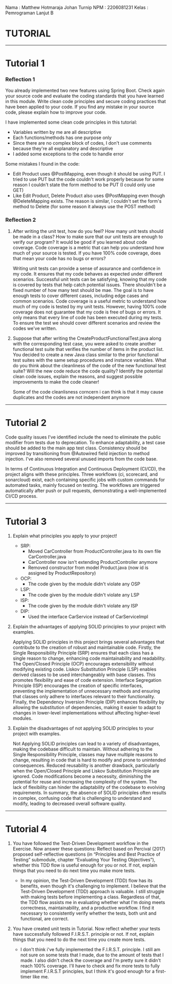 Nama    : Matthew Hotmaraja Johan Turnip
NPM     : 2206081231
Kelas   : Pemrograman Lanjut B

# TUTORIAL

---
# Tutorial 1

### Reflection 1

You already implemented two new features using Spring Boot. Check again your source code and evaluate the coding standards that you have learned in this module. Write clean code principles and secure coding practices that have been applied to your code.  If you find any mistake in your source code, please explain how to improve your code.

I have implemented some clean code principles in this tutorial:
- Variables written by me are all descriptive
- Each functions/methods has one purpose only
- Since there are no complex block of codes, I don't use comments because they're all explanatory and descriptive
- I added some exceptions to the code to handle error

Some mistakes I found in the code:
- Edit Product uses @PostMapping, even though it should be using PUT. I tried to use PUT but the code couldn't work properly because for some reason I couldn't state the form method to be PUT (I could only use GET)
- Like Edit Product, Delete Product also uses @PostMapping even though @DeleteMapping exists. The reason is similar, I couldn't set the form's method to Delete (for some reason it always use the POST method)

### Reflection 2
1. After writing the unit test, how do you feel? How many unit tests should be made in a class? How to make sure that our unit tests are enough to verify our program? It would be good if you learned about code coverage. Code coverage is a metric that can help you understand how much of your source is tested. If you have 100% code coverage, does that mean your code has no bugs or errors? 

   Writing unit tests can provide a sense of assurance and confidence in my code. It ensures that my code behaves as expected under different scenarios. Successful unit tests can be satisfying, knowing that my code is covered by tests that help catch potential issues. There shouldn't be a fixed number of how many test should be mae. The goal is to have enough tests to cover different cases, including edge cases and common scenarios. Code coverage is a useful metric to understand how much of my code is tested by my unit tests. However, having 100% code coverage does not guarantee that my code is free of bugs or errors. It only means that every line of code has been executed during my tests. To ensure the test we should cover different scenarios and review the codes we've written.

2. Suppose that after writing the CreateProductFunctionalTest.java along with the corresponding test case, you were asked to create another functional test suite that verifies the number of items in the product list. You decided to create a new Java class similar to the prior functional test suites with the same setup procedures and instance variables.
   What do you think about the cleanliness of the code of the new functional test suite? Will the new code reduce the code quality? Identify the potential clean code issues, explain the reasons, and suggest possible improvements to make the code cleaner! 

    Some of the code cleanlisness corncern i can think is that it may cause duplicates and the codes are not independent anymore

---
# Tutorial 2
Code quality issues I've identified include the need to eliminate the public modifier from tests due to deprecation. To enhance adaptability, a test case should be added to the main app test class. Consistency should be improved by transitioning from @Autowired field injection to method injection. I've also removed several unused imports from the code base.

In terms of Continuous Integration and Continuous Deployment (CI/CD), the project aligns with these principles. Three workflows (ci, scorecard, and sonarcloud) exist, each containing specific jobs with custom commands for automated tasks, mainly focused on testing. The workflows are triggered automatically after push or pull requests, demonstrating a well-implemented CI/CD process.

---
# Tutorial 3
1. Explain what principles you apply to your project!
   - SRP: 
     - Moved CarController from ProductController.java to its own file CarController.java
     - CarController now isn't extending ProductController anymore
     - Removed constructor from model Product.java (now id is assigned by ProductRepository)
   - OCP:
     - The code given by the module didn't violate any OSP
   - LSP:
     - The code given by the module didn't violate any LSP
   - ISP:
     - The code given by the module didn't violate any ISP
   - DIP:
     - Used the interface CarService instead of CarServiceImpl
   

2. Explain the advantages of applying SOLID principles to your project with examples.

   Applying SOLID principles in this project brings several advantages that contribute to the creation of robust and maintainable code. Firstly, the Single Responsibility Principle (SRP) ensures that each class has a single reason to change, enhancing code maintainability and readability. The Open/Closed Principle (OCP) encourages extensibility without modifying existing code. Liskov Substitution Principle (LSP) enables derived classes to be used interchangeably with base classes. This promotes flexibility and ease of code extension. Interface Segregation Principle (ISP) encourages the creation of specific interfaces, preventing the implementation of unnecessary methods and ensuring that classes only adhere to interfaces relevant to their functionality. Finally, the Dependency Inversion Principle (DIP) enhances flexibility by allowing the substitution of dependencies, making it easier to adapt to changes in lower-level implementations without affecting higher-level modules.


3. Explain the disadvantages of not applying SOLID principles to your project with examples.

   Not Applying SOLID principles can lead to a variety of disadvantages, making the codebase difficult to maintain. Without adhering to the Single Responsibility Principle, classes may have multiple reasons to change, resulting in code that is hard to modify and prone to unintended consequences. Reduced reusability is another drawback, particularly when the Open/Closed Principle and Liskov Substitution Principle are ignored. Code modifications become a necessity, diminishing the potential for reuse and increasing the complexity of the system. The lack of flexibility can hinder the adaptability of the codebase to evolving requirements. In summary, the absence of SOLID principles often results in complex, confusing code that is challenging to understand and modify, leading to decreased overall software quality.

---
# Tutorial 4
1. You have followed the Test-Driven Development workflow in the Exercise. Now answer these questions:
Reflect based on Percival (2017) proposed self-reflective questions (in “Principles and Best Practice of Testing” submodule, chapter “Evaluating Your Testing Objectives”), whether this TDD flow is useful enough for you or not. If not, explain things that you need to do next time you make more tests.

    - In my opinion, the Test-Driven Development (TDD) flow has its benefits, even though it's challenging to implement.
    I believe that the Test-Driven Development (TDD) approach is valuable. I still struggle with making tests before implementing a class. Regardless of that, the TDD flow assists me in evaluating whether what I'm doing meets correctness, maintainability, and a productive workflow. I find it necessary to consistently verify whether the tests, both unit and functional, are correct.
    

2. You have created unit tests in Tutorial. Now reflect whether your tests have successfully followed F.I.R.S.T. principle or not. If not, explain things that you need to do the next time you create more tests.
    - I don't think i've fully implemented the F.I.R.S.T. principle. I still am not sure on some tests that I made, due to the amount of tests that I made. I also didn't check the coverage and I'm pretty sure it didn't reach 100% coverage. I'll have to check and fix more tests to fully implement F.I.R.S.T principles, but I think it's good enough for a first-timer like me.


